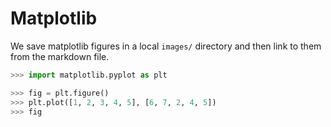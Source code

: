 Matplotlib
==========

We save matplotlib figures in a local `images/` directory and then link to them
from the markdown file.

```python
>>> import matplotlib.pyplot as plt

>>> fig = plt.figure()
>>> plt.plot([1, 2, 3, 4, 5], [6, 7, 2, 4, 5])
>>> fig
```
